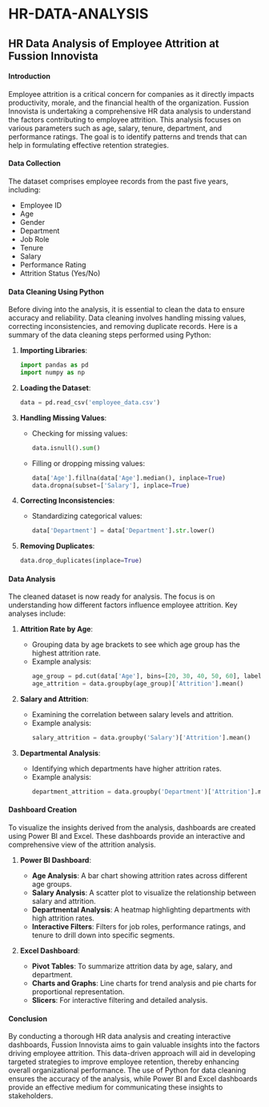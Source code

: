# HR-DATA-ANALYSIS

## HR Data Analysis of Employee Attrition at Fussion Innovista

#### Introduction

Employee attrition is a critical concern for companies as it directly impacts productivity, morale, and the financial health of the organization. Fussion Innovista is undertaking a comprehensive HR data analysis to understand the factors contributing to employee attrition. This analysis focuses on various parameters such as age, salary, tenure, department, and performance ratings. The goal is to identify patterns and trends that can help in formulating effective retention strategies.

#### Data Collection

The dataset comprises employee records from the past five years, including:
- Employee ID
- Age
- Gender
- Department
- Job Role
- Tenure
- Salary
- Performance Rating
- Attrition Status (Yes/No)

#### Data Cleaning Using Python

Before diving into the analysis, it is essential to clean the data to ensure accuracy and reliability. Data cleaning involves handling missing values, correcting inconsistencies, and removing duplicate records. Here is a summary of the data cleaning steps performed using Python:

1. **Importing Libraries**:
   ```python
   import pandas as pd
   import numpy as np
   ```

2. **Loading the Dataset**:
   ```python
   data = pd.read_csv('employee_data.csv')
   ```

3. **Handling Missing Values**:
   - Checking for missing values:
     ```python
     data.isnull().sum()
     ```
   - Filling or dropping missing values:
     ```python
     data['Age'].fillna(data['Age'].median(), inplace=True)
     data.dropna(subset=['Salary'], inplace=True)
     ```

4. **Correcting Inconsistencies**:
   - Standardizing categorical values:
     ```python
     data['Department'] = data['Department'].str.lower()
     ```

5. **Removing Duplicates**:
   ```python
   data.drop_duplicates(inplace=True)
   ```

#### Data Analysis

The cleaned dataset is now ready for analysis. The focus is on understanding how different factors influence employee attrition. Key analyses include:

1. **Attrition Rate by Age**:
   - Grouping data by age brackets to see which age group has the highest attrition rate.
   - Example analysis:
     ```python
     age_group = pd.cut(data['Age'], bins=[20, 30, 40, 50, 60], labels=['20-30', '30-40', '40-50', '50-60'])
     age_attrition = data.groupby(age_group)['Attrition'].mean()
     ```

2. **Salary and Attrition**:
   - Examining the correlation between salary levels and attrition.
   - Example analysis:
     ```python
     salary_attrition = data.groupby('Salary')['Attrition'].mean()
     ```

3. **Departmental Analysis**:
   - Identifying which departments have higher attrition rates.
   - Example analysis:
     ```python
     department_attrition = data.groupby('Department')['Attrition'].mean()
     ```

#### Dashboard Creation

To visualize the insights derived from the analysis, dashboards are created using Power BI and Excel. These dashboards provide an interactive and comprehensive view of the attrition analysis.

1. **Power BI Dashboard**:
   - **Age Analysis**: A bar chart showing attrition rates across different age groups.
   - **Salary Analysis**: A scatter plot to visualize the relationship between salary and attrition.
   - **Departmental Analysis**: A heatmap highlighting departments with high attrition rates.
   - **Interactive Filters**: Filters for job roles, performance ratings, and tenure to drill down into specific segments.

2. **Excel Dashboard**:
   - **Pivot Tables**: To summarize attrition data by age, salary, and department.
   - **Charts and Graphs**: Line charts for trend analysis and pie charts for proportional representation.
   - **Slicers**: For interactive filtering and detailed analysis.

#### Conclusion

By conducting a thorough HR data analysis and creating interactive dashboards, Fussion Innovista aims to gain valuable insights into the factors driving employee attrition. This data-driven approach will aid in developing targeted strategies to improve employee retention, thereby enhancing overall organizational performance. The use of Python for data cleaning ensures the accuracy of the analysis, while Power BI and Excel dashboards provide an effective medium for communicating these insights to stakeholders.
